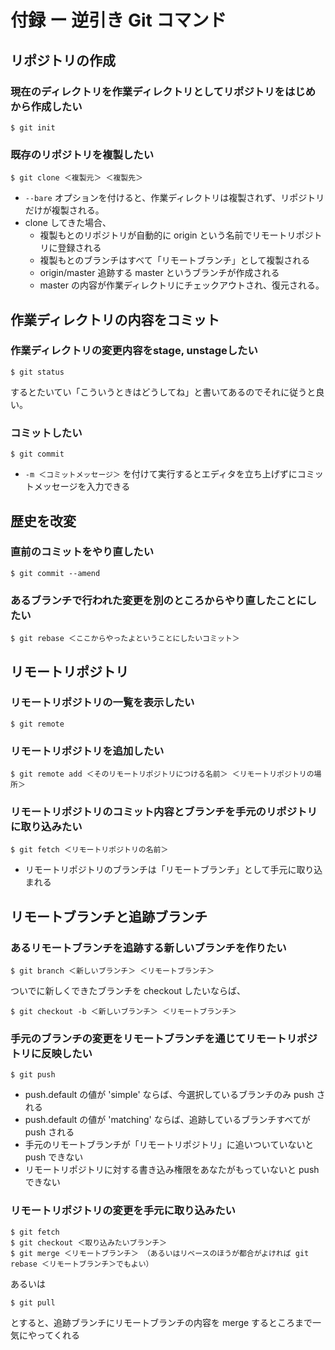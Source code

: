 # 付録 ー 逆引き Git コマンド

## リポジトリの作成

### 現在のディレクトリを作業ディレクトリとしてリポジトリをはじめから作成したい

    $ git init
    
### 既存のリポジトリを複製したい

    $ git clone ＜複製元＞ ＜複製先＞

* `--bare` オプションを付けると、作業ディレクトリは複製されず、リポジトリだけが複製される。
* clone してきた場合、
  * 複製もとのリポジトリが自動的に origin という名前でリモートリポジトリに登録される
  * 複製もとのブランチはすべて「リモートブランチ」として複製される
  * origin/master 追跡する master というブランチが作成される
  * master の内容が作業ディレクトリにチェックアウトされ、復元される。

## 作業ディレクトリの内容をコミット
### 作業ディレクトリの変更内容をstage, unstageしたい

    $ git status
   
するとたいてい「こういうときはどうしてね」と書いてあるのでそれに従うと良い。


### コミットしたい

    $ git commit

* `-m ＜コミットメッセージ＞` を付けて実行するとエディタを立ち上げずにコミットメッセージを入力できる

## 歴史を改変

### 直前のコミットをやり直したい

    $ git commit --amend
    
### あるブランチで行われた変更を別のところからやり直したことにしたい

    $ git rebase ＜ここからやったよということにしたいコミット＞
    
    
## リモートリポジトリ

### リモートリポジトリの一覧を表示したい

    $ git remote

### リモートリポジトリを追加したい

    $ git remote add ＜そのリモートリポジトリにつける名前＞ ＜リモートリポジトリの場所＞
    
### リモートリポジトリのコミット内容とブランチを手元のリポジトリに取り込みたい

    $ git fetch ＜リモートリポジトリの名前＞

* リモートリポジトリのブランチは「リモートブランチ」として手元に取り込まれる

## リモートブランチと追跡ブランチ

### あるリモートブランチを追跡する新しいブランチを作りたい

    $ git branch ＜新しいブランチ＞ ＜リモートブランチ＞

ついでに新しくできたブランチを checkout したいならば、

    $ git checkout -b ＜新しいブランチ＞ ＜リモートブランチ＞


### 手元のブランチの変更をリモートブランチを通じてリモートリポジトリに反映したい

    $ git push

* push.default の値が 'simple' ならば、今選択しているブランチのみ push される
* push.default の値が 'matching' ならば、追跡しているブランチすべてが push される
* 手元のリモートブランチが「リモートリポジトリ」に追いついていないと push できない
* リモートリポジトリに対する書き込み権限をあなたがもっていないと push できない

### リモートリポジトリの変更を手元に取り込みたい

    $ git fetch
    $ git checkout ＜取り込みたいブランチ＞
    $ git merge ＜リモートブランチ＞ （あるいはリベースのほうが都合がよければ git rebase ＜リモートブランチ＞でもよい）

あるいは

    $ git pull

とすると、追跡ブランチにリモートブランチの内容を merge するところまで一気にやってくれる